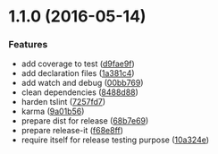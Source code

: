 <a name="1.1.0"></a>
# 1.1.0 (2016-05-14)


### Features

* add coverage to test ([d9fae9f](https://github.com/romainPrignon/starter-package-ts/commit/d9fae9f))
* add declaration files ([1a381c4](https://github.com/romainPrignon/starter-package-ts/commit/1a381c4))
* add watch and debug ([00bb769](https://github.com/romainPrignon/starter-package-ts/commit/00bb769))
* clean dependencies ([8488d88](https://github.com/romainPrignon/starter-package-ts/commit/8488d88))
* harden tslint ([7257fd7](https://github.com/romainPrignon/starter-package-ts/commit/7257fd7))
* karma ([9a01b56](https://github.com/romainPrignon/starter-package-ts/commit/9a01b56))
* prepare dist for release ([68b7e69](https://github.com/romainPrignon/starter-package-ts/commit/68b7e69))
* prepare release-it ([f68e8ff](https://github.com/romainPrignon/starter-package-ts/commit/f68e8ff))
* require itself for release testing purpose ([10a324e](https://github.com/romainPrignon/starter-package-ts/commit/10a324e))



